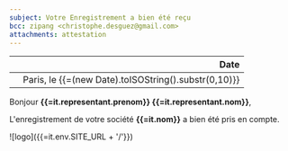 ```yaml
---
subject: Votre Enregistrement a bien été reçu
bcc: zipang <christophe.desguez@gmail.com>
attachments: attestation
---
```

|     | Date                      |
| --- | ------------------------: |
|     | Paris, le {{=(new Date).toISOString().substr(0,10)}} |


Bonjour **{{=it.representant.prenom}} {{=it.representant.nom}}**,

L'enregistrement de votre société **{{=it.nom}}** a bien été pris en compte.

![logo]({{=it.env.SITE_URL + '/'}})

